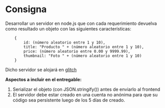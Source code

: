 # **Consigna**

Desarrollar un servidor en node.js que con cada requerimiento devuelva como resultado un objeto con las siguientes características:

```
    {
        id: (número aleatorio entre 1 y 10),
        title: "Producto " + (número aleatorio entre 1 y 10),
        price: (número aleatorio entre 0.00 y 9999.99),
        thumbnail: "Foto " + (número aleatorio entre 1 y 10)
    }   
```
Dicho servidor se alojará en [glitch](glitch.com)

**Aspectos a incluir en el entregable:**

1. Serializar el objeto (con JSON.stringify()) antes de enviarlo al frontend
2. El servidor debe estar creado en una cuenta no anónima para que su código sea persistente luego de los 5 días de creado.

